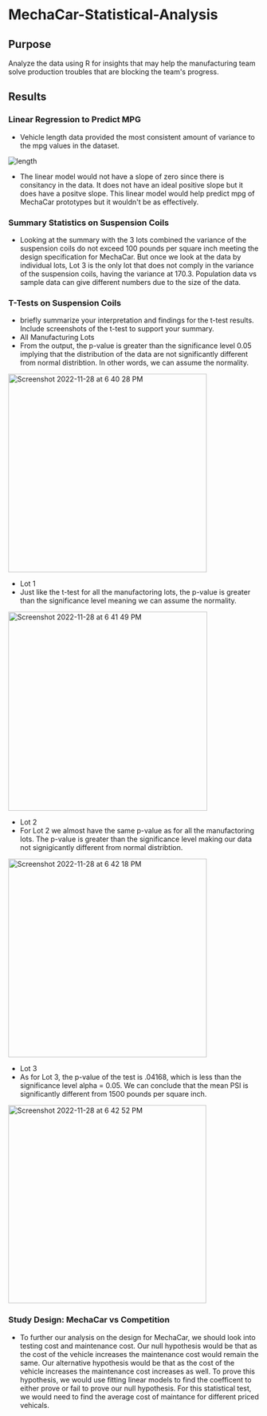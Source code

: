 # MechaCar-Statistical-Analysis

## Purpose
Analyze the data using R for insights that may help the manufacturing team solve production troubles that are blocking the team's progress.

## Results
### Linear Regression to Predict MPG
- Vehicle length data provided the most consistent amount of variance to the mpg values in the dataset.

![length](https://user-images.githubusercontent.com/109987269/204407810-c07f1c87-92bd-4c26-af75-a7c140bc792c.png)


- The linear model would not have a slope of zero since there is consitancy in the data. It does not have an ideal positive slope but it does have a positve slope. This linear model would help predict mpg of MechaCar prototypes but it wouldn't be as effectively.


### Summary Statistics on Suspension Coils
- Looking at the summary with the 3 lots combined the variance of the suspension coils do not exceed 100 pounds per square inch meeting the design specification for MechaCar. But once we look at the data by individual lots, Lot 3 is the only lot that does not comply in the variance of the suspension coils, having the variance at 170.3. Population data vs sample data can give different numbers due to the size of the data. 

### T-Tests on Suspension Coils
- briefly summarize your interpretation and findings for the t-test results. Include screenshots of the t-test to support your summary.
- All Manufacturing Lots
- From the output, the p-value is greater than the significance level 0.05 implying that the distribution of the data are not significantly different from normal distribtion. In other words, we can assume the normality.

<img width="398" alt="Screenshot 2022-11-28 at 6 40 28 PM" src="https://user-images.githubusercontent.com/109987269/204410197-733a95e1-83c5-4a4a-b165-ef4574997602.png">


- Lot 1
- Just like the t-test for all the manufactoring lots, the p-value is greater than the significance level meaning we can assume the normality.

<img width="399" alt="Screenshot 2022-11-28 at 6 41 49 PM" src="https://user-images.githubusercontent.com/109987269/204410335-c44adbf8-e259-4a52-a24f-77c9ed09744c.png">

- Lot 2
- For Lot 2 we almost have the same p-value as for all the manufactoring lots. The p-value is greater than the significance level making our data not signigicantly different from normal distribtion.
<img width="398" alt="Screenshot 2022-11-28 at 6 42 18 PM" src="https://user-images.githubusercontent.com/109987269/204410382-c0100464-c49d-471b-8364-6aa5a1808224.png">

- Lot 3
- As for Lot 3, the p-value of the test is .04168, which is less than the significance level alpha = 0.05. We can conclude that the mean PSI is significantly different from 1500 pounds per square inch.
<img width="397" alt="Screenshot 2022-11-28 at 6 42 52 PM" src="https://user-images.githubusercontent.com/109987269/204410455-6c1a4aa1-75b9-4c6b-bbff-478966b694e3.png">


### Study Design: MechaCar vs Competition 

- To further our analysis on the design for MechaCar, we should look into testing cost and maintenance cost. Our null hypothesis would be that as the cost of the vehicle increases the maintenance cost would remain the same. Our alternative hypothesis would be that as the cost of the vehicle increases the maintenance cost increases as well. To prove this hypothesis, we would use fitting linear models to find the coefficent to either prove or fail to prove our null hypothesis. For this statistical test, we would need to find the average cost of maintance for different priced vehicals. 


